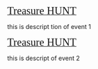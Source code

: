 [<span style="font-family:'Merriweather'; font-size:1.75em;">Treasure HUNT</span>](/event2 "A link")


this is descript tion of event 1


[<span style="font-family:'Merriweather'; font-size:1.75em;">Treasure HUNT</span>](/event2 "A link")


this is descript of event 2
